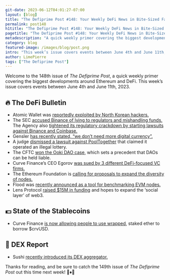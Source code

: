 ```yaml
---
git-date: 2023-06-12T04:01:27-07:00
layout: [blog]
title: "The Defiprime Post #148: Your Weekly DeFi News in Bite-Sized Fashion"
permalink: post148
h1title: "The Defiprime Post #148: Your Weekly DeFi News in Bite-Sized Fashion"
pagetitle: "The Defiprime Post #148: Your Weekly DeFi News in Bite-Sized Fashion"
metadescription: "A quick weekly primer covering the biggest developments around Ethereum and DeFi. This week’s issue covers events between June 4th and June 11th, 2023"
category: blog
featured-image: /images/blog/post.png
intro: "This week’s issue covers events between June 4th and June 11th, 2023"
author: LimePierre
tags: ["The Defiprime Post"]
---
```


Welcome to the 148th issue of _The Defiprime Post_, a quick weekly primer covering the biggest developments around Ethereum and DeFi. This week’s issue covers events between June 4th and June 11th, 2023.


## 🔥 The DeFi Bulletin

* Atomic Wallet was [reportedly exploited by North Korean hackers.](https://www.coindesk.com/consensus-magazine/2023/06/06/atomic-wallet-was-breached-by-north-korean-hackers-elliptic/)
* The SEC [accused Binance of lying to regulators and mishandling funds.](https://www.nytimes.com/2023/06/05/business/sec-binance-charges.html?s=35) The Agency also [tightened its regulatory crackdown by starting lawsuits against Binance and Coinbase.](https://www.reuters.com/legal/us-sec-sues-coinbase-over-failure-register-2023-06-06/)
* Gensler [has recently stated, “we don’t need more digital currency”.](https://www.theblock.co/post/233295/gary-gensler-crypto-coinbase-binance)
* A judge [dismissed a lawsuit against PoolTogether](https://www.theblock.co/post/233633/judge-dismisses-lawsuit-claiming-defi-protocol-operated-illegal-lottery) that claimed it operated an illegal lottery.
* The CFTC [won the Ooki DAO case](https://www.theblock.co/post/234019/cftc-wins-ooki-dao-case-setting-precedent-that-daos-can-be-held-liable), which sets a precedent that DAOs can be held liable.
* Curve Finance’s CEO Egorov [was sued by 3 different DeFi-focused VC firms.](https://www.coindesk.com/policy/2023/06/09/curve-finance-ceo-egorov-sued-by-three-defi-focused-venture-capital-firms/)
* The Ethereum Foundation is [calling for proposals to expand the diversity of nodes.](https://esp.ethereum.foundation/run-a-node-grants)
* Flood was [recently announced as a tool for benchmarking EVM nodes.](https://www.paradigm.xyz/2023/06/flood)
* Lens Protocol [raised $15M in funding](https://www.coindesk.com/business/2023/06/08/aave-developed-lens-protocol-raises-15m-to-expand-social-layer-of-web3/) and hopes to expand the ‘social layer’ of web3.


## 💵 State of the Stablecoins

* Curve Finance [is now allowing people to use wrapped](https://www.theblock.co/post/233724/curve-finance-now-lets-you-use-wrapped-staked-ether-to-borrow-its-stablecoin), staked ether to borrow $crvUSD.


## 💱 DEX Report

* Sushi [recently introduced its DEX aggregator.](https://www.sushi.com/blog/dex-aggregator-live)

Thanks for reading, and be sure to catch the 149th issue of _The Defiprime Post_ out this time next week! 👋♦️👋